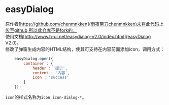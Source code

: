 # easyDialog

原作者[https://github.com/chenmnkken](雨夜带刀chenmnkken)未将此代码上传至github,所以此仓库不是fork的。  
使用文档[http://www.h-ui.net/easydialog-v2.0/index.html](easyDialog V2.0)。  
修改了弹窗生成内容的HTML结构，使其可支持在内容前面添加icon，调用方式：
``` javascript
	easyDialog.open({
		container : {
			header : '提示',
			content : '内容',
			icon : 'success'
		}
	});
```
`icon`的样式名称为`icon icon-dialog-*`。
